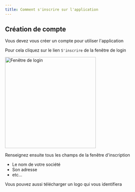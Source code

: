 ```yaml
---
title: Comment s'inscrire sur l'application
---
```


## Création de compte

Vous devez vous créer un compte pour utiliser l'application

Pour cela cliquez sur le lien `S'inscrire` de la fenêtre de login

<img src="/howto/login-inscription.png" alt="Fenêtre de login" width="300" height="300"/>

Renseignez ensuite tous les champs de la fenêtre d'inscription

- Le nom de votre société
- Son adresse
- etc...

Vous pouvez aussi télécharger un logo qui vous identifiera
